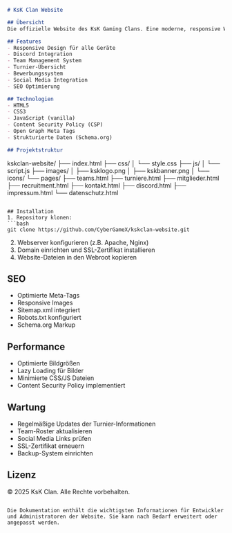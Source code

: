 ```markdown
# KsK Clan Website

## Übersicht
Die offizielle Website des KsK Gaming Clans. Eine moderne, responsive Website für unsere Gaming-Community mit Fokus auf Call of Duty und eSports.

## Features
- Responsive Design für alle Geräte
- Discord Integration
- Team Management System
- Turnier-Übersicht
- Bewerbungssystem
- Social Media Integration
- SEO Optimierung

## Technologien
- HTML5
- CSS3 
- JavaScript (vanilla)
- Content Security Policy (CSP)
- Open Graph Meta Tags
- Strukturierte Daten (Schema.org)

## Projektstruktur
```
kskclan-website/
├── index.html
├── css/
│   └── style.css
├── js/
│   └── script.js 
├── images/
│   ├── ksklogo.png
│   ├── kskbanner.png
│   └── icons/
└── pages/
    ├── teams.html
    ├── turniere.html
    ├── mitglieder.html
    ├── recruitment.html
    ├── kontakt.html
    ├── discord.html
    ├── impressum.html
    └── datenschutz.html
```

## Installation
1. Repository klonen:
```bash
git clone https://github.com/CyberGameX/kskclan-website.git
```
2. Webserver konfigurieren (z.B. Apache, Nginx)
3. Domain einrichten und SSL-Zertifikat installieren
4. Website-Dateien in den Webroot kopieren

## SEO
- Optimierte Meta-Tags
- Responsive Images
- Sitemap.xml integriert
- Robots.txt konfiguriert
- Schema.org Markup

## Performance
- Optimierte Bildgrößen
- Lazy Loading für Bilder
- Minimierte CSS/JS Dateien
- Content Security Policy implementiert

## Wartung
- Regelmäßige Updates der Turnier-Informationen
- Team-Roster aktualisieren
- Social Media Links prüfen
- SSL-Zertifikat erneuern
- Backup-System einrichten

## Lizenz
© 2025 KsK Clan. Alle Rechte vorbehalten.


```

Die Dokumentation enthält die wichtigsten Informationen für Entwickler und Administratoren der Website. Sie kann nach Bedarf erweitert oder angepasst werden.
